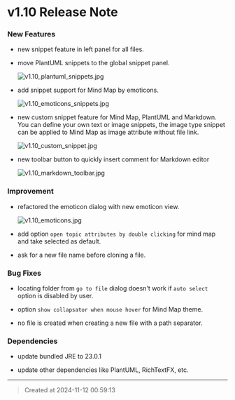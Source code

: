 # v1.10 Release Note

### New Features

* new snippet feature in left panel for all files.

* move PlantUML snippets to the global snippet panel.

	![v1.10_plantuml_snippets.jpg](v1.10_plantuml_snippets.jpg)  

* add snippet support for Mind Map by emoticons.

	![v1.10_emoticons_snippets.jpg](v1.10_emoticons_snippets.jpg)  

* new custom snippet feature for Mind Map, PlantUML and Markdown. You can define your own text or image snippets, the image type snippet can be applied to Mind Map as image attribute without file link.

	![v1.10_custom_snippet.jpg](v1.10_custom_snippet.jpg)  

* new toolbar button to quickly insert comment for Markdown editor

	![v1.10_markdown_toolbar.jpg](v1.10_markdown_toolbar.jpg)  

### Improvement

* refactored the emoticon dialog with new emoticon view.

	![v1.10_emoticons.jpg](v1.10_emoticons.jpg)  

* add option `open topic attributes by double clicking` for mind map and take selected as default.

* ask for a new file name before cloning a file.

### Bug Fixes

* locating folder from `go to file` dialog doesn't work if `auto select` option is disabled by user.

* option `show collapsator when mouse hover` for Mind Map theme.

* no file is created when creating a new file with a path separator.

### Dependencies

* update bundled JRE to 23.0.1  

* update other dependencies like PlantUML, RichTextFX, etc.

---
> Created at 2024-11-12 00:59:13
